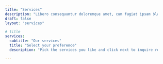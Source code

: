 ```yaml
---
title: "Services"
description: "Libero consequuntur doloremque amet, cum fugiat ipsam blanditiis corrupti praesentium quis."
draft: false
layout: "services"

# title
services:
  subtitle: "Our services"
  title: "Select your preference"
  description: "Pick the services you like and click next to inquire related to your choice."

---
```

